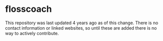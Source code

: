 # flosscoach
This repository was last updated 4 years ago as of this change. 
There is no contact information or linked websites, so until these are added
there is no way to actively contribute.
